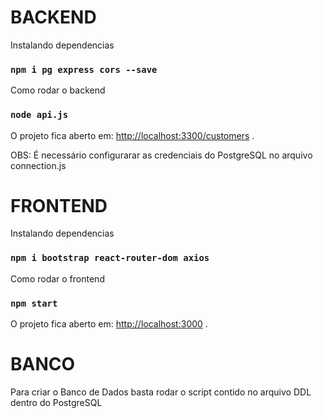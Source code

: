 
# BACKEND

Instalando dependencias
### `npm i pg express cors --save`

Como rodar o backend
### `node api.js`

O projeto fica aberto em: [http://localhost:3300/customers](http://localhost:3300/customers) .

OBS: É necessário configurarar as credenciais do PostgreSQL no arquivo connection.js




# FRONTEND 

Instalando dependencias
### `npm i bootstrap react-router-dom axios`

Como rodar o frontend
### `npm start`

O projeto fica aberto em: [http://localhost:3000](http://localhost:3000) .

# BANCO
Para criar o Banco de Dados basta rodar o script contido no arquivo DDL dentro do PostgreSQL
